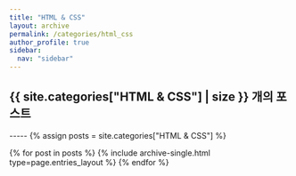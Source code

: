 ```yaml
---
title: "HTML & CSS"
layout: archive
permalink: /categories/html_css
author_profile: true
sidebar:
  nav: "sidebar"
---
```


<h2> {{ site.categories["HTML & CSS"] | size }} 개의 포스트 </h2>
-----
{% assign posts = site.categories["HTML & CSS"] %}


{% for post in posts %}
  {% include archive-single.html type=page.entries_layout %}
{% endfor %}
